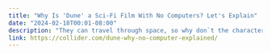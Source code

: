 ```yaml
---
title: "Why Is 'Dune' a Sci-Fi Film With No Computers? Let's Explain"
date: "2024-02-18T00:01-08:00"
description: "They can travel through space, so why don`t the characters in Dune use computers? "
link: https://collider.com/dune-why-no-computer-explained/
---
```

